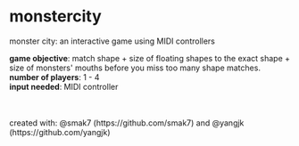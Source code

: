 # monstercity
monster city: an interactive game using MIDI controllers

<b>game objective</b>: match shape + size of floating shapes to the exact shape + size of monsters' mouths before you miss too many shape matches. 
<br><b>number of players</b>: 1 - 4
<br><b>input needed</b>: MIDI controller

<br>
<br>
created with: @smak7 (https://github.com/smak7) and @yangjk (https://github.com/yangjk)
